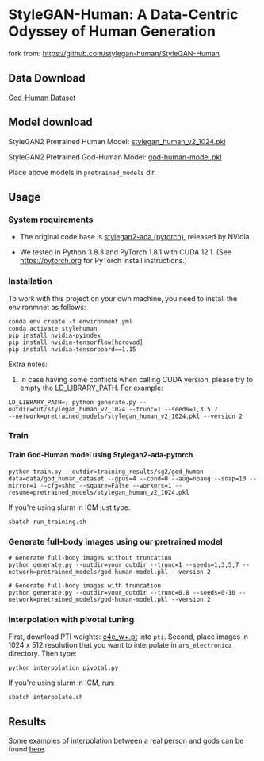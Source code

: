 # StyleGAN-Human:  A Data-Centric Odyssey of Human Generation
fork from: https://github.com/stylegan-human/StyleGAN-Human

## Data Download
[God-Human Dataset](https://drive.google.com/drive/folders/1Tl5KorGxcwABZjwC0mp9FhfAKb-UMeZw?usp=sharing)

## Model download
StyleGAN2 Pretrained Human Model: [stylegan_human_v2_1024.pkl](https://drive.google.com/file/d/1FlAb1rYa0r_--Zj_ML8e6shmaF28hQb5/view?usp=sharing)

StyleGAN2 Pretrained God-Human Model: [god-human-model.pkl](https://drive.google.com/file/d/1NLVeo256NT2g4pIi8JDdp5kgbQhIrr5B/view?usp=sharing)

Place above models in `pretrained_models` dir. 

## Usage

### System requirements
* The original code base is [stylegan2-ada (pytorch)](https://github.com/NVlabs/stylegan2-ada-pytorch), released by NVidia

* We tested in Python 3.8.3 and PyTorch 1.8.1 with CUDA 12.1. (See https://pytorch.org for PyTorch install instructions.)

### Installation
To work with this project on your own machine, you need to install the environmnet as follows: 

```
conda env create -f environment.yml
conda activate stylehuman
pip install nvidia-pyindex
pip install nvidia-tensorflow[horovod]
pip install nvidia-tensorboard==1.15
```
Extra notes:
1. In case having some conflicts when calling CUDA version, please try to empty the LD_LIBRARY_PATH. For example:
```
LD_LIBRARY_PATH=; python generate.py --outdir=out/stylegan_human_v2_1024 --trunc=1 --seeds=1,3,5,7 
--network=pretrained_models/stylegan_human_v2_1024.pkl --version 2
```

### Train
#### Train God-Human model using Stylegan2-ada-pytorch
```
python train.py --outdir=training_results/sg2/god_human --data=data/god_human_dataset --gpus=4 --cond=0 --aug=noaug --snap=10 --mirror=1 --cfg=shhq --square=False --workers=1 --resume=pretrained_models/stylegan_human_v2_1024.pkl
```

If you're using slurm in ICM just type:
```
sbatch run_training.sh
```

### Generate full-body images using our pretrained model
```
# Generate full-body images without truncation
python generate.py --outdir=your_outdir --trunc=1 --seeds=1,3,5,7 --network=pretrained_models/god-human-model.pkl --version 2

# Generate full-body images with truncation 
python generate.py --outdir=your_outdir --trunc=0.8 --seeds=0-10 --network=pretrained_models/god-human-model.pkl --version 2
```

### Interpolation with pivotal tuning
First, download PTI weights: [e4e_w+.pt](https://drive.google.com/file/d/1NUfSJqLhsrU7c9PwAtlZ9xtrxhzS_6tu/view?usp=sharing) into `pti`.
Second, place images in 1024 x 512 resolution that you want to interpolate in `ars_electronica` directory.
Then type:
```
python interpolation_pivotal.py
```
If you're using slurm in ICM, run:
```
sbatch interpolate.sh
```

## Results
Some examples of interpolation between a real person and gods can be found [here](https://drive.google.com/drive/folders/1XGNFwB0_AW4uSKTw7xRkL2EyVm8CJZBt?usp=sharing).

